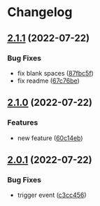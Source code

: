 # Changelog

## [2.1.1](https://github.com/RafaelErnesto/releases_actions/compare/v2.1.0...v2.1.1) (2022-07-22)


### Bug Fixes

* fix blank spaces ([87fbc5f](https://github.com/RafaelErnesto/releases_actions/commit/87fbc5f31f7af22ec74d9c80b74526b72c70cbc4))
* fix readme ([67c76be](https://github.com/RafaelErnesto/releases_actions/commit/67c76be8d05ded787172c78c5b1cf2c554638baa))

## [2.1.0](https://github.com/RafaelErnesto/releases_actions/compare/v2.0.1...v2.1.0) (2022-07-22)


### Features

* new feature ([60c14eb](https://github.com/RafaelErnesto/releases_actions/commit/60c14ebc390b53101fcd15550ffa583e2ae08456))

## [2.0.1](https://github.com/RafaelErnesto/releases_actions/compare/v2.0.0...v2.0.1) (2022-07-22)


### Bug Fixes

* trigger event ([c3cc456](https://github.com/RafaelErnesto/releases_actions/commit/c3cc456f4a0be9dd1d2c3f6d9472714991cdfdf8))
